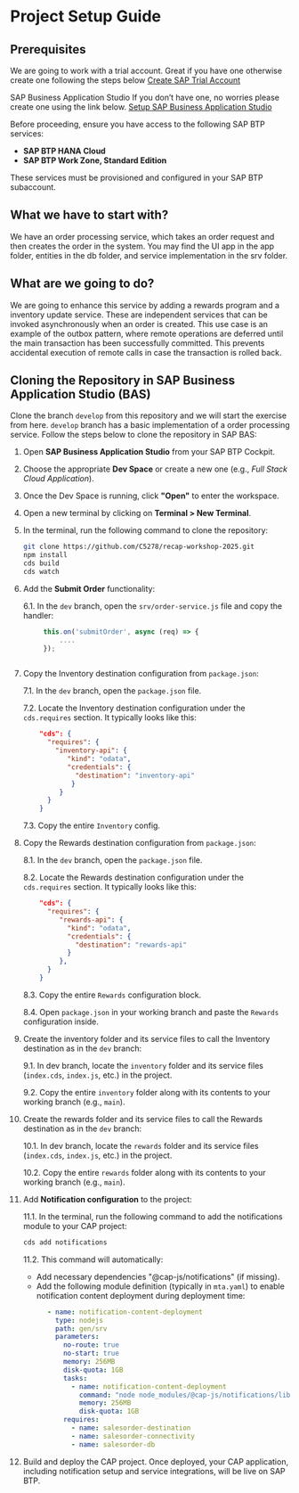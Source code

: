 # Project Setup Guide

## Prerequisites

We are going to work with a trial account. Great if you have one otherwise create one following the steps below
[Create SAP Trial Account](https://developers.sap.com/tutorials/hcp-create-trial-account.html)

SAP Business Application Studio
If you don’t have one, no worries please create one using the link below.
[Setup SAP Business Application Studio](https://developers.sap.com/tutorials/appstudio-onboarding.html)

Before proceeding, ensure you have access to the following SAP BTP services:

- **SAP BTP HANA Cloud**
- **SAP BTP Work Zone, Standard Edition**

These services must be provisioned and configured in your SAP BTP subaccount.

## What we have to start with?
We have an order processing service, which takes an order request and then creates the order in the system. 
You may find the UI app in the app folder, entities in the db folder, and service implementation in the srv folder.

## What are we going to do?
We are going to enhance this service by adding a rewards program and a inventory update service. These are independent services that can be invoked asynchronously when an order is created.
This use case is an example of the outbox pattern, where remote operations are deferred until the main transaction has been successfully committed. This prevents accidental execution of remote calls in case the transaction is rolled back.

## Cloning the Repository in SAP Business Application Studio (BAS)

Clone the branch `develop` from this repository and we will start the exercise from here. `develop` branch has a basic implementation of a order processing service.
Follow the steps below to clone the repository in SAP BAS:

1. Open **SAP Business Application Studio** from your SAP BTP Cockpit.

2. Choose the appropriate **Dev Space** or create a new one (e.g., _Full Stack Cloud Application_).

3. Once the Dev Space is running, click **"Open"** to enter the workspace.

4. Open a new terminal by clicking on **Terminal > New Terminal**.

5. In the terminal, run the following command to clone the repository:

   ```bash
   git clone https://github.com/C5278/recap-workshop-2025.git
   npm install
   cds build
   cds watch

6. Add the **Submit Order** functionality:

   6.1. In the `dev` branch, open the `srv/order-service.js` file and copy the handler:

   ```javascript
        this.on('submitOrder', async (req) => {
            ....
        });
      

7. Copy the Inventory destination configuration from `package.json`:

   7.1. In the `dev` branch, open the `package.json` file.

   7.2. Locate the Inventory destination configuration under the `cds.requires` section. It typically looks like this:

   ```json
       "cds": {
         "requires": {
           "inventory-api": {
              "kind": "odata",
              "credentials": {
                "destination": "inventory-api"
               }
            }
         }
       }
   ```     

   7.3. Copy the entire `Inventory` config.

8. Copy the Rewards destination configuration from `package.json`:

   8.1. In the `dev` branch, open the `package.json` file.

   8.2. Locate the Rewards destination configuration under the `cds.requires` section. It typically looks like this:

   ```json
       "cds": {
         "requires": {
            "rewards-api": {
              "kind": "odata",
              "credentials": {
                "destination": "rewards-api"
              }
            },
         }
       }
    ```   

   8.3. Copy the entire `Rewards` configuration block.

   8.4. Open `package.json` in your working branch and paste the `Rewards` configuration inside.

9. Create the inventory folder and its service files to call the Inventory destination as in the `dev` branch:

    9.1. In dev branch, locate the `inventory` folder and its service files (`index.cds`, `index.js`, etc.) in the project.

    9.2. Copy the entire `inventory` folder along with its contents to your working branch (e.g., `main`).

10. Create the rewards folder and its service files to call the Rewards destination as in the `dev` branch:

    10.1. In dev branch, locate the `rewards` folder and its service files (`index.cds`, `index.js`, etc.) in the project.

    10.2. Copy the entire `rewards` folder along with its contents to your working branch (e.g., `main`).     

11. Add **Notification configuration** to the project:

    11.1. In the terminal, run the following command to add the notifications module to your CAP project:
           
    ```bash
    cds add notifications            
    ```
    11.2. This command will automatically:

    - Add necessary dependencies "@cap-js/notifications" (if missing).
    - Add the following module definition (typically in `mta.yaml`) to enable notification content deployment during deployment time:

    ```yaml
          - name: notification-content-deployment
            type: nodejs
            path: gen/srv
            parameters:
              no-route: true
              no-start: true
              memory: 256MB
              disk-quota: 1GB
              tasks:
                - name: notification-content-deployment
                  command: "node node_modules/@cap-js/notifications/lib/content-deployment.js"
                  memory: 256MB
                  disk-quota: 1GB
              requires:
                - name: salesorder-destination
                - name: salesorder-connectivity
                - name: salesorder-db

12. Build and deploy the CAP project. Once deployed, your CAP application, including notification setup and service integrations, will be live on SAP BTP.
